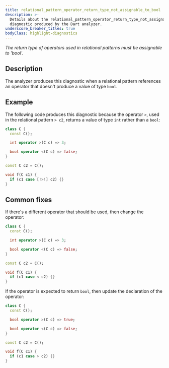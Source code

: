 ```yaml
---
title: relational_pattern_operator_return_type_not_assignable_to_bool
description: >-
  Details about the relational_pattern_operator_return_type_not_assignable_to_bool
  diagnostic produced by the Dart analyzer.
underscore_breaker_titles: true
bodyClass: highlight-diagnostics
---
```


_The return type of operators used in relational patterns must be assignable to
'bool'._

## Description

The analyzer produces this diagnostic when a relational pattern references
an operator that doesn't produce a value of type `bool`.

## Example

The following code produces this diagnostic because the operator `>`, used
in the relational pattern `> c2`, returns a value of type `int` rather
than a `bool`:

```dart
class C {
  const C();

  int operator >(C c) => 3;

  bool operator <(C c) => false;
}

const C c2 = C();

void f(C c1) {
  if (c1 case [!>!] c2) {}
}
```

## Common fixes

If there's a different operator that should be used, then change the
operator:

```dart
class C {
  const C();

  int operator >(C c) => 3;

  bool operator <(C c) => false;
}

const C c2 = C();

void f(C c1) {
  if (c1 case < c2) {}
}
```

If the operator is expected to return `bool`, then update the declaration
of the operator:

```dart
class C {
  const C();

  bool operator >(C c) => true;

  bool operator <(C c) => false;
}

const C c2 = C();

void f(C c1) {
  if (c1 case > c2) {}
}
```
